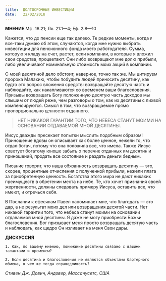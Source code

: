 ```yaml
---
title:  ДОЛГОСРОЧНЫЕ ИНВЕСТИЦИИ
date:   22/02/2018
---
```


**МНЕНИЕ** Мф. 18:21; Лк. 21:1—4; Еф. 2:8—10

Кажется, что до пенсии еще так далеко. Те редкие моменты, когда я все-таки думаю об этом, случаются, когда мне нужно выбрать инвестиции для пенсионного фонда моего работодателя. Сумма, которую я кладу на счет, растет, если компании, в которые я вложил свои средства, процветают. Они либо возвращают мне долю прибыли, либо увеличивают номинальную стоимость моих акций в компании.

С моей десятиной дело обстоит, наверное, точно так же. Мы цитируем пророка Малахию, чтобы побудить людей приносить десятину, как будто это вопрос вложения средств: возвращайте десятую часть и наблюдайте, как накапливаются со временем ваши благословения. Призывы возвращать Богу положенную десятую часть доходов мы слышим от людей реже, чем разговоры о том, как их десятины
с лихвой компенсируются. Смысл в том, что возвращаемое прямо пропорционально ценности отданного.

> <p></p>
> НЕТ НИКАКОЙ ГАРАНТИИ ТОГО, ЧТО НЕБЕСА СТАНУТ МОИМИ НА ОСНОВАНИИ ОТДАВАЕМОЙ МНОЙ ДЕСЯТИНЫ.

Иисус дважды пресекает попытки мыслить подобным образом! Приношение вдовы он описывает как более ценное, нежели то, что отдал богач, потому что она положила все, что имела. Также Иисус советует богатому юноше забыть о перечне отданных им десятин и приношений, продать все состояние и раздать деньги бедным.

Писание говорит, что наша обязанность возвращать десятину — это, скорее, процентные отчисления с полученной прибыли, нежели плата за приобретенную ценность. Богатства этого мира не дают никаких преимуществ в обретении места на небе. Те, кто хочет признания своей жертвенности, должны следовать примеру Иисуса, оставить все, что имеют, и отречься себя.

В Послании к ефесянам Павел напоминает мне, что благодать — это дар, а не результат моих дел или возвращения десятой части. Нет никакой гарантии того, что небеса станут моими на основании отдаваемой мной десятины. Я даже не могу приобрести Божьи благословения. Бог призывает меня просто возвращать десятую часть и наблюдать, как щедро Он изливает на меня Свои дары.

**ДИСКУССИЯ**

`1. Как, по вашему мнению, понимание десятины связано с вашими талантами и временем?`

`2. Если десятина и благословения не являются объектами бартерного обмена, в чем же тогда справедливость?`

_Стивен Дж. Дович, Андовер, Массачусетс, США_